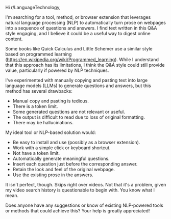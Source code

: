Hi r/LanguageTechnology,

I'm searching for a tool, method, or browser extension that leverages natural language processing (NLP) to automatically turn prose on webpages into a sequence of questions and answers. I find text written in this Q&A style engaging, and I believe it could be a useful way to digest online content.

Some books like Quick Calculus and Little Schemer use a similar style based on programmed learning (https://en.wikipedia.org/wiki/Programmed_learning). While I understand that this approach has its limitations, I think the Q&A style could still provide value, particularly if powered by NLP techniques.

I've experimented with manually copying and pasting text into large language models (LLMs) to generate questions and answers, but this method has several drawbacks:

- Manual copy and pasting is tedious.
- There is a token limit.
- Some generated questions are not relevant or useful.
- The output is difficult to read due to loss of original formatting.
- There may be hallucinations.

My ideal tool or NLP-based solution would:

- Be easy to install and use (possibly as a browser extension).
- Work with a simple click or keyboard shortcut.
- Not have a token limit.
- Automatically generate meaningful questions.
- Insert each question just before the corresponding answer.
- Retain the look and feel of the original webpage.
- Use the existing prose in the answers.

It isn't perfect, though. Skips right over videos. Not that it's a problem, given my video search history is questionable to begin with. You know what I mean.

Does anyone have any suggestions or know of existing NLP-powered tools or methods that could achieve this? Your help is greatly appreciated!
